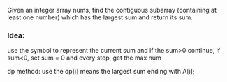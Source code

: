 Given an integer array nums, find the contiguous subarray (containing at least one number) which has the largest sum and return its sum.

### Idea:

use the symbol to represent the current sum and if the sum>0 continue, if sum<0, set sum = 0
and every step, get the max num

dp method: use the dp[i] means the largest sum ending with A[i];